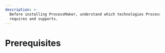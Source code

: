 ```yaml
---
description: >-
  Before installing ProcessMaker, understand which technologies ProcessMaker
  requires and supports.
---
```


# Prerequisites

